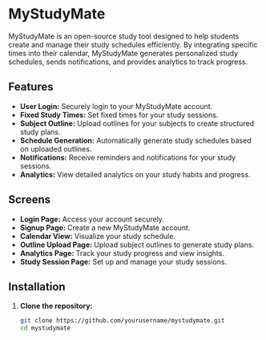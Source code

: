# MyStudyMate

MyStudyMate is an open-source study tool designed to help students create and manage their study schedules efficiently. By integrating specific times into their calendar, MyStudyMate generates personalized study schedules, sends notifications, and provides analytics to track progress.

## Features

- **User Login:** Securely login to your MyStudyMate account.
- **Fixed Study Times:** Set fixed times for your study sessions.
- **Subject Outline:** Upload outlines for your subjects to create structured study plans.
- **Schedule Generation:** Automatically generate study schedules based on uploaded outlines.
- **Notifications:** Receive reminders and notifications for your study sessions.
- **Analytics:** View detailed analytics on your study habits and progress.

## Screens

- **Login Page:** Access your account securely.
- **Signup Page:** Create a new MyStudyMate account.
- **Calendar View:** Visualize your study schedule.
- **Outline Upload Page:** Upload subject outlines to generate study plans.
- **Analytics Page:** Track your study progress and view insights.
- **Study Session Page:** Set up and manage your study sessions.

## Installation

1. **Clone the repository:**
   ```bash
   git clone https://github.com/yourusername/mystudymate.git
   cd mystudymate

